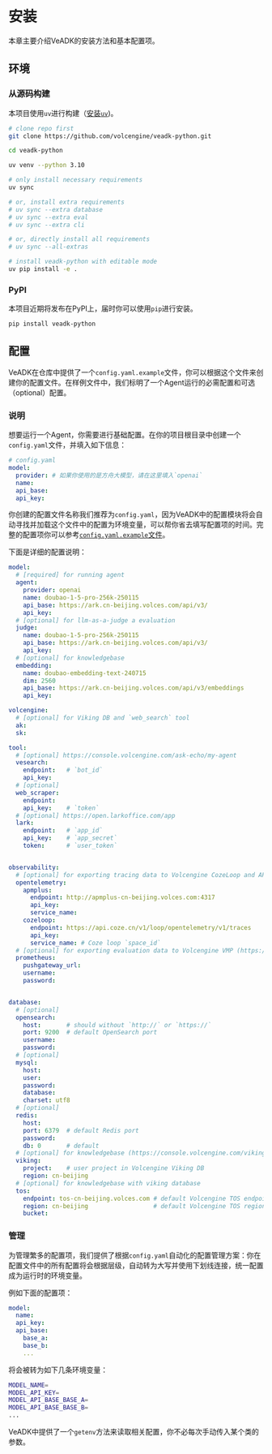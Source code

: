 # 安装

本章主要介绍VeADK的安装方法和基本配置项。

## 环境

### 从源码构建

本项目使用`uv`进行构建（[安装`uv`](https://docs.astral.sh/uv/getting-started/installation/))。

```bash
# clone repo first
git clone https://github.com/volcengine/veadk-python.git

cd veadk-python

uv venv --python 3.10

# only install necessary requirements
uv sync

# or, install extra requirements
# uv sync --extra database
# uv sync --extra eval
# uv sync --extra cli

# or, directly install all requirements
# uv sync --all-extras

# install veadk-python with editable mode
uv pip install -e .
```

### PyPI

本项目近期将发布在PyPI上，届时你可以使用`pip`进行安装。

```bash
pip install veadk-python
```

## 配置

VeADK在仓库中提供了一个`config.yaml.example`文件，你可以根据这个文件来创建你的配置文件。在样例文件中，我们标明了一个Agent运行的必需配置和可选（optional）配置。

### 说明

想要运行一个Agent，你需要进行基础配置。在你的项目根目录中创建一个`config.yaml`文件，并填入如下信息：

```yaml
# config.yaml
model:
  provider: # 如果你使用的是方舟大模型，请在这里填入`openai` 
  name: 
  api_base: 
  api_key: 
```

你创建的配置文件名称我们推荐为`config.yaml`，因为VeADK中的配置模块将会自动寻找并加载这个文件中的配置为环境变量，可以帮你省去填写配置项的时间。完整的配置项你可以参考[`config.yaml.example`文件](https://github.com/volcengine/veadk-python/blob/main/config.yaml.example)。

下面是详细的配置说明：

```yaml
model:
  # [required] for running agent
  agent:
    provider: openai
    name: doubao-1-5-pro-256k-250115
    api_base: https://ark.cn-beijing.volces.com/api/v3/
    api_key:
  # [optional] for llm-as-a-judge a evaluation
  judge:  
    name: doubao-1-5-pro-256k-250115
    api_base: https://ark.cn-beijing.volces.com/api/v3/
    api_key: 
  # [optional] for knowledgebase
  embedding:
    name: doubao-embedding-text-240715
    dim: 2560
    api_base: https://ark.cn-beijing.volces.com/api/v3/embeddings
    api_key:

volcengine:
  # [optional] for Viking DB and `web_search` tool
  ak:
  sk:

tool:
  # [optional] https://console.volcengine.com/ask-echo/my-agent
  vesearch: 
    endpoint:   # `bot_id`
    api_key: 
  # [optional] 
  web_scraper: 
    endpoint: 
    api_key:    # `token`
  # [optional] https://open.larkoffice.com/app
  lark: 
    endpoint:   # `app_id`
    api_key:    # `app_secret`
    token:      # `user_token`


observability:
  # [optional] for exporting tracing data to Volcengine CozeLoop and APMPlus platform
  opentelemetry:
    apmplus:
      endpoint: http://apmplus-cn-beijing.volces.com:4317
      api_key: 
      service_name: 
    cozeloop:
      endpoint: https://api.coze.cn/v1/loop/opentelemetry/v1/traces
      api_key: 
      service_name: # Coze loop `space_id`
  # [optional] for exporting evaluation data to Volcengine VMP (https://console.volcengine.com/prometheus)
  prometheus:
    pushgateway_url: 
    username: 
    password: 


database:
  # [optional]
  opensearch:
    host:       # should without `http://` or `https://` 
    port: 9200  # default OpenSearch port
    username: 
    password: 
  # [optional]
  mysql:
    host: 
    user: 
    password: 
    database: 
    charset: utf8
  # [optional]
  redis:
    host: 
    port: 6379  # default Redis port
    password: 
    db: 0       # default 
  # [optional] for knowledgebase (https://console.volcengine.com/vikingdb)
  viking:
    project:    # user project in Volcengine Viking DB
    region: cn-beijing
  # [optional] for knowledgebase with viking database
  tos:
    endpoint: tos-cn-beijing.volces.com # default Volcengine TOS endpoint
    region: cn-beijing                  # default Volcengine TOS region
    bucket:
```

### 管理

为管理繁多的配置项，我们提供了根据`config.yaml`自动化的配置管理方案：你在配置文件中的所有配置将会根据层级，自动转为大写并使用下划线连接，统一配置成为运行时的环境变量。

例如下面的配置项：

```yaml
model:
  name:
  api_key:
  api_base:
    base_a:
    base_b:
    ...
```

将会被转为如下几条环境变量：

```bash
MODEL_NAME=
MODEL_API_KEY=
MODEL_API_BASE_BASE_A=
MODEL_API_BASE_BASE_B=
...
```

VeADK中提供了一个`getenv`方法来读取相关配置，你不必每次手动传入某个类的参数。
